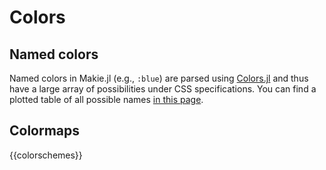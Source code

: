 # Colors

## Named colors
Named colors in Makie.jl (e.g., `:blue`) are parsed using [Colors.jl](https://juliagraphics.github.io/Colors.jl/stable/constructionandconversion/#Color-Parsing) and thus have a large array of possibilities under CSS specifications. You can find a plotted table of all possible names [in this page](https://developer.mozilla.org/en-US/docs/Web/CSS/color_value#color_keywords).

## Colormaps
{{colorschemes}}
